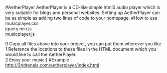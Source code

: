 #AetherPlayer
AetherPlayer is a CD-like simple html5 audio player which is very suitable for blogs and personal websites. Setting up AetherPlayer can be as simple as adding two lines of code to your homepage.
#How to use 
musicplayer.css  
jquery.min.js  
musicplayer.js  

0 Copy all files above into your project, you can put them wherever you like.  
1 Reference the locations to these files in the HTML document which you would like to call the AetherPlayer.  
2 Enjoy your music:)
#Example
http://2ndrenais.com/aetherplayer/index.html



